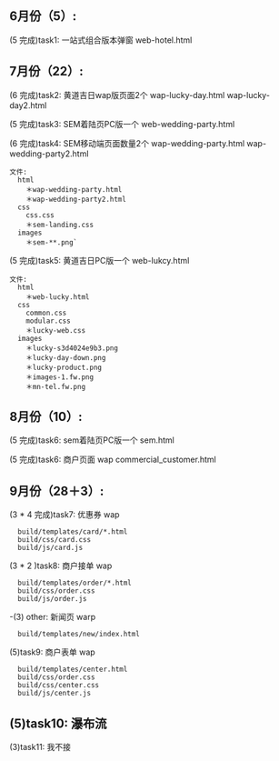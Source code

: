 ## 6月份（5）:

(5 完成)task1: 一站式组合版本弹窗  web-hotel.html

## 7月份（22）:

(6 完成)task2: 黄道吉日wap版页面2个  wap-lucky-day.html wap-lucky-day2.html

(5 完成)task3: SEM着陆页PC版一个 web-wedding-party.html

(6 完成)task4: SEM移动端页面数量2个 wap-wedding-party.html wap-wedding-party2.html

    文件:
      html
        ＊wap-wedding-party.html
        ＊wap-wedding-party2.html
      css
        css.css
        ＊sem-landing.css
      images
        ＊sem-**.png`

(5 完成)task5: 黄道吉日PC版一个 web-lukcy.html

    文件:
      html
        ＊web-lucky.html
      css
        common.css
        modular.css
        ＊lucky-web.css
      images
        ＊lucky-s3d4024e9b3.png
        ＊lucky-day-down.png
        ＊lucky-product.png
        ＊images-1.fw.png
        ＊mn-tel.fw.png

## 8月份（10）:

(5 完成)task6: sem着陆页PC版一个 sem.html

(5 完成)task6: 商户页面 wap commercial_customer.html

## 9月份（28＋3）:
(3 \* 4 完成)task7: 优惠券 wap

``` 
  build/templates/card/*.html
  build/css/card.css
  build/js/card.js
```

(3 \* 2 )task8: 商户接单 wap

``` 
  build/templates/order/*.html
  build/css/order.css
  build/js/order.js
```

-(3) other: 新闻页 warp 

```
  build/templates/new/index.html
```

(5)task9: 商户表单 wap 

```
  build/templates/center.html
  build/css/order.css
  build/css/center.css
  build/js/center.js
```

(5)task10: 瀑布流 
---
(3)task11: 我不接



